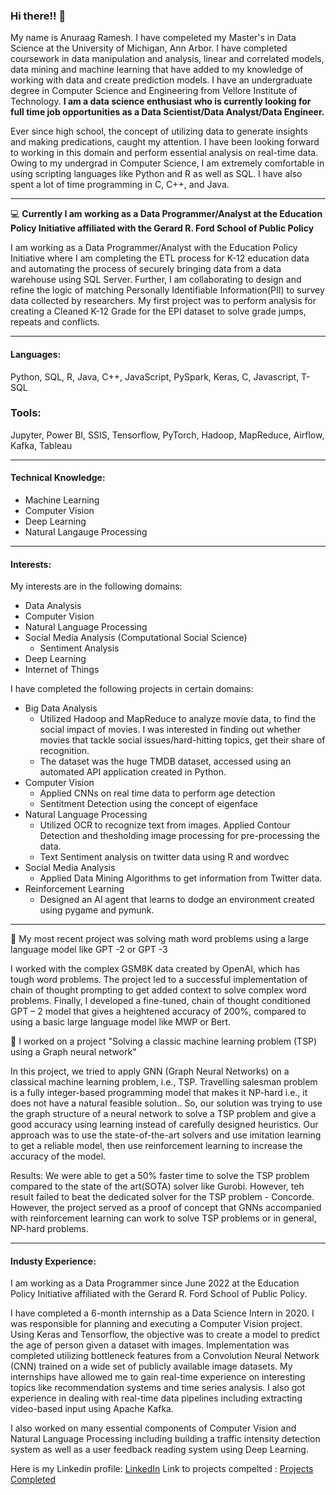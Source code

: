 ### Hi there!! 👋

My name is Anuraag Ramesh. I have compeleted my Master's in Data Science at the University of Michigan, Ann Arbor. I have completed coursework in data manipulation and analysis, linear and correlated models, data mining and machine learning that have added to my knowledge of working with data and create prediction models. I have an undergraduate degree in Computer Science and Engineering from Vellore Institute of Technology. **I am a data science enthusiast who is currently looking for full time job opportunities as a Data Scientist/Data Analyst/Data Engineer.** 

Ever since high school, the concept of utilizing data to generate insights and making predications, caught my attention. I have been looking forward to working in this domain and perform essential analysis on real-time data. Owing to my undergrad in Computer Science, I am extremely comfortable in using scripting languages like Python and R as well as SQL. I have also spent a lot of time programming in C, C++, and Java. 

---

💻 **Currently I am working as a Data Programmer/Analyst at the Education Policy Initiative affiliated with the Gerard R. Ford School of Public Policy**

I am working as a Data Programmer/Analyst with the Education Policy Initiative where I am completing the ETL process for K-12 education data and automating the process of securely bringing data from a data warehouse using SQL Server. Further, I am collaborating to design and refine the logic of matching Personally Identifiable Information(PII) to survey data collected by researchers. My first project was to perform analysis for creating a Cleaned K-12 Grade for the EPI dataset to solve grade jumps, repeats and conflicts.

---

#### Languages:

Python, SQL, R, Java, C++, JavaScript, PySpark, Keras, C, Javascript, T-SQL

### Tools:

Jupyter, Power BI, SSIS, Tensorflow, PyTorch, Hadoop, MapReduce, Airflow, Kafka, Tableau

---

#### Technical Knowledge:

- Machine Learning
- Computer Vision
- Deep Learning
- Natural Langauge Processing

---

#### Interests:

My interests are in the following domains:
- Data Analysis
- Computer Vision
- Natural Language Processing
- Social Media Analysis (Computational Social Science)
    - Sentiment Analysis
- Deep Learning
- Internet of Things

I have completed the following projects in certain domains:
- Big Data Analysis
  - Utilized Hadoop and MapReduce to analyze movie data, to find the social impact of movies. I was interested in finding out whether movies that tackle social issues/hard-hitting topics, get their share of recognition.
  - The dataset was the huge TMDB dataset, accessed using an automated API application created in Python.
- Computer Vision
    - Applied CNNs on real time data to perform age detection
    - Sentitment Detection using the concept of eigenface
- Natural Language Processing
    - Utilized OCR to recognize text from images. Applied Contour Detection and thesholding image processing for pre-processing the data.
    - Text Sentiment analysis on twitter data using R and wordvec
- Social Media Analysis
    - Applied Data Mining Algorithms to get information from Twitter data.
- Reinforcement Learning
    - Designed an AI agent that learns to dodge an environment created using pygame and pymunk.

---
🔭 My most recent project was solving math word problems using a large language model like GPT -2 or GPT -3

I worked with the complex GSM8K data created by OpenAI, which has tough word problems. The project led to a successful implementation of chain of thought prompting to get added context to solve complex word problems.
Finally, I developed a fine-tuned, chain of thought conditioned GPT – 2 model that gives a heightened accuracy of 200%, compared to using a basic large language model like MWP or Bert.

🔭 I worked on a project "Solving a classic machine learning problem (TSP) using a Graph neural network"

In this project, we tried to apply GNN (Graph Neural Networks) on a classical machine learning problem, i.e., TSP. Travelling salesman problem is a fully integer-based programming model that makes it NP-hard i.e., it does not have a natural feasible solution.. So, our solution was trying to use the graph structure of a neural network to solve a TSP problem and give a good accuracy using learning instead of carefully designed heuristics. Our approach was to use the state-of-the-art solvers and use imitation learning to get a reliable model, then use reinforcement learning to increase the accuracy of the model.

Results:
We were able to get a 50% faster time to solve the TSP problem compared to the state of the art(SOTA) solver like Gurobi. However, teh result failed to beat the dedicated solver for the TSP problem - Concorde. However, the project served as a proof of concept that GNNs accompanied with reinforcement learning can work to solve TSP problems or in general, NP-hard problems.

---

#### Industy Experience: 

I am  working as a Data Programmer since June 2022 at the Education Policy Initiative affiliated with the Gerard R. Ford School of Public Policy.

I have completed a 6-month internship as a Data Science Intern in 2020. I was responsible for planning and executing a Computer Vision project. Using Keras and Tensorflow, the objective was to create a model to predict the age of person given a dataset with images. Implementation was completed utilizing bottleneck features from a Convolution Neural Network (CNN) trained on a wide set of publicly available image datasets. My internships have allowed me to gain real-time experience on interesting topics like recommendation systems and time series analysis. I also got experience in dealing with real-time data pipelines including extracting video-based input using Apache Kafka.  

I also worked on many essential components of Computer Vision and Natural Language Processing including building a traffic intensity detection system as well as a user feedback reading system using Deep Learning.  

Here is my Linkedin profile: [LinkedIn](https://www.linkedin.com/in/-anuraag-ramesh/)
Link to projects compelted : [Projects Completed](Portfolio.pdf)

<!--
**anuraagr-13/anuraagr-13** is a ✨ _special_ ✨ repository because its `README.md` (this file) appears on your GitHub profile.

Here are some ideas to get you started:


- 🌱 I’m currently learning ...
- 👯 I’m looking to collaborate on ...
- 🤔 I’m looking for help with ...
- 💬 Ask me about ...
- 📫 How to reach me: ...
- 😄 Pronouns: ...
- ⚡ Fun fact: ...
-->

